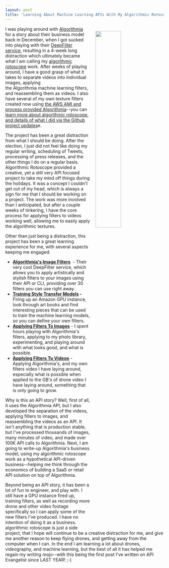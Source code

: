 ```yaml
---
layout: post
title: 'Learning About Machine Learning APIs With My Algorithmic Rotoscope Work'
---
```

<p><a href="http://algorithmic.rotoscope.work"><img style="padding: 15px;" src="http://kinlane-productions.s3.amazonaws.com/algorotoscope/valleyrivertreeline/clean_view/file-00_01_06_83.jpg" alt="" width="40%" align="right" /></a></p>
<p>I was playing around with <a href="https://algorithmia.com">Algorithmia</a> for a story about their business model back in December, when I got sucked into playing with their <a href="https://algorithmia.com/algorithms/deeplearning/DeepFilter">DeepFilter service</a>, resulting in a 4-week long distraction which ultimately became what I am calling my&nbsp;<a href="http://algorithmic.rotoscope.work">algorithmic rotoscope</a>&nbsp;work. After weeks of playing around, I have a good grasp of what it takes to separate videos into individual images, applying the&nbsp;Algorithmia&nbsp;machine learning filters, and reassembling them as videos. I also have several of my own texture filters created now using <a href="http://blog.algorithmia.com/training-style-transfer-models/">the AWS AMI and process provided&nbsp;Algorithmia</a>--you can <a href="http://algorithmic.rotoscope.work/updates/">learn more about algorithmic rotoscope, and details of what I did via the Github project updates</a>e.</p>
<p>The project has been a great distraction from what I should be doing. After the election, I just did not feel like doing my regular writing, scheduling of Tweets, processing of press releases, and the other things I do on a regular basis. Algorithmic Rotoscope provided a creative, yet a&nbsp;still very API focused project to take my mind off things during the holidays. It was a concept I couldn't get out of my head, which is always a sign for me that I should be working on a project. The work was more involved than I anticipated, but after a couple weeks of tinkering, I have the core process for applying filters to videos working well, allowing me to easily apply the algorithmic textures.</p>
<p>Other than just being a distraction, this project has been a great learning experience for me,&nbsp;with several aspects keeping me engaged:</p>
<ul>
<li><strong><a href="https://algorithmia.com/algorithms/deeplearning/DeepFilter">Algorithmia's Image Filters</a>&nbsp;</strong> - Their very cool DeepFilter service, which allows you to apply artistically and stylish filters to your images using their API or CLI, providing over 30 filters you can use right away.</li>
<li><strong><a href="http://blog.algorithmia.com/training-style-transfer-models/?ref=demo">Training Style Transfer Models</a> -</strong> Firing up an Amazon GPU instance, look through art books and find interesting pieces that can be used to train the machine learning models, so you can define your own filters.</li>
<li><strong><a href="http://image.rotoscope.work/">Applying Filters To Images</a></strong> - I spent hours playing with Algorithmia's filters, applying to my photo library, experimenting, and playing around with what looks good, and what is possible.</li>
<li><strong><a href="http://algorithmic.rotoscope.work/">Applying Filters To Videos</a></strong> - Applying Algorithmia's, and my own filters video I have laying around, especially what is possible when applied to the GB's of drone video I have laying around, something that is only going to grow.</li>
</ul>
<p>Why is this an API story? Well, first of all, it uses the Algorithmia API, but I also developed the separation of the videos, applying filters to images, and reassembling the videos as an API. It isn't anything that is production stable, but I've processed thousands of images, many minutes of video, and made over 100K API calls to Algorithmia. Next, I am going to write-up Algorithmia's business model, using my algorithmic rotoscope work as a hypothetical API-driven business--helping me think through the economics of building a SaaS or retail API solution on top of Algorithmia.&nbsp;</p>
<p>Beyond being an API story, it has been a lot of fun to engineer, and play with. I still have a GPU instance fired up, training filters, as well as recording more drone and other video footage specifically so I can apply some of the new filters I've produced. I have no intention of doing it as a business. algorithmic rotoscope is just a side project, that I hope will continue to be a creative distraction for me, and give me another reason to keep flying drones, and getting away from the computer when I can. In the end I am learning a lot about drones, videography, and machine learning, but the best of all it has helped me regain my writing mojo--with this being the first post I've written on API Evangelist since LAST YEAR! ;-)</p>